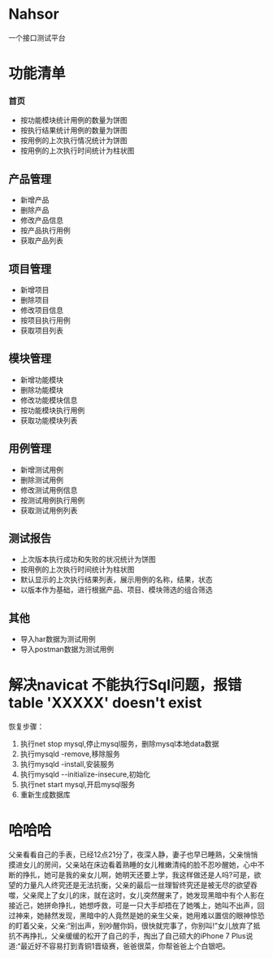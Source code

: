 # Nahsor
一个接口测试平台


# 功能清单
### 首页
- 按功能模块统计用例的数量为饼图
- 按执行结果统计用例的数量为饼图
- 按用例的上次执行情况统计为饼图
- 按用例的上次执行时间统计为柱状图
## 产品管理
- 新增产品
- 删除产品
- 修改产品信息
- 按产品执行用例
- 获取产品列表
## 项目管理
- 新增项目
- 删除项目
- 修改项目信息
- 按项目执行用例
- 获取项目列表
## 模块管理
- 新增功能模块
- 删除功能模块
- 修改功能模块信息
- 按功能模块执行用例
- 获取功能模块列表
## 用例管理
- 新增测试用例
- 删除测试用例
- 修改测试用例信息
- 按测试用例执行用例
- 获取测试用例列表
## 测试报告
- 上次版本执行成功和失败的状况统计为饼图
- 按用例的上次执行时间统计为柱状图
- 默认显示的上次执行结果列表，展示用例的名称，结果，状态
- 以版本作为基础，进行根据产品、项目、模块筛选的组合筛选


## 其他
- 导入har数据为测试用例
- 导入postman数据为测试用例



# 解决navicat 不能执行Sql问题，报错table 'XXXXX' doesn't exist
恢复步骤： 
1. 执行net stop mysql,停止mysql服务，删除mysql本地data数据
2. 执行mysqld -remove,移除服务 
3. 执行mysqld -install,安装服务 
4. 执行mysqld --initialize-insecure,初始化 
5. 执行net start mysql,开启mysql服务
6. 重新生成数据库

# 哈哈哈
父亲看看自己的手表，已经12点21分了，夜深人静，妻子也早已睡熟，父亲悄悄摸进女儿的房间，父亲站在床边看着熟睡的女儿稚嫩清纯的脸不忍吵醒她，心中不断的挣扎，她可是我的亲女儿啊，她明天还要上学，我这样做还是人吗?可是，欲望的力量凡人终究还是无法抗衡，父亲的最后一丝理智终究还是被无尽的欲望吞噬，父亲爬上了女儿的床，就在这时，女儿突然醒来了，她发现黑暗中有个人影在接近己，她拼命挣扎，她想呼救，可是一只大手却捂在了她嘴上，她叫不出声，回过神来，她赫然发现，黑暗中的人竟然是她的亲生父亲，她用难以置信的眼神惊恐的盯着父亲，父亲:“别出声，别吵醒你妈，很快就完事了，你别叫!”女儿放弃了抵抗不再挣扎，父亲缓缓的松开了自己的手，掏出了自己硕大的iPhone 7 Plus说道:“最近好不容易打到青铜1晋级赛，爸爸很菜，你帮爸爸上个白银吧。
